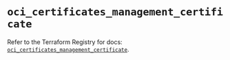 # `oci_certificates_management_certificate`

Refer to the Terraform Registry for docs: [`oci_certificates_management_certificate`](https://registry.terraform.io/providers/oracle/oci/6.37.0/docs/resources/certificates_management_certificate).
